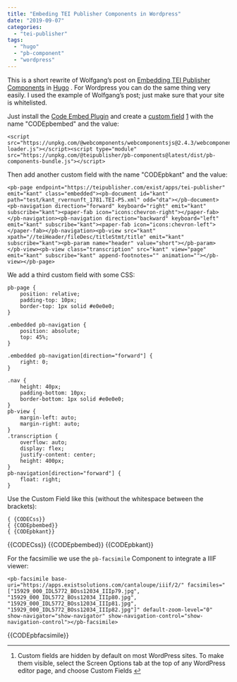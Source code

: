 ```yaml
---
title: "Embeding TEI Publisher Components in Wordpress"
date: "2019-09-07"
categories: 
  - "tei-publisher"
tags: 
  - "hugo"
  - "pb-component"
  - "wordpress"
---
```


This is a short rewrite of Wolfgang’s post on [Embedding TEI Publisher Components](https://teipublisher.onrender.com/post/embedding-publisher/) in [Hugo](https://gohugo.io/) . For Wordpress you can do the same thing very easily. I used the example of Wolfgang’s post; just make sure that your site is whitelisted.

Just install the [Code Embed Plugin](https://de.wordpress.org/plugins/simple-embed-code/) and create a [custom field](https://wordpress.org/support/article/custom-fields/) [1](#fn:1) with the name "CODEpbembed" and the value:

```
<script src="https://unpkg.com/@webcomponents/webcomponentsjs@2.4.3/webcomponents-loader.js"></script><script type="module" src="https://unpkg.com/@teipublisher/pb-components@latest/dist/pb-components-bundle.js"></script>
```

Then add another custom field with the name "CODEpbkant" and the value:

```
<pb-page endpoint="https://teipublisher.com/exist/apps/tei-publisher" emit="kant" class="embedded"><pb-document id="kant" path="test/kant_rvernunft_1781.TEI-P5.xml" odd="dta"></pb-document><pb-navigation direction="forward" keyboard="right" emit="kant" subscribe="kant"><paper-fab icon="icons:chevron-right"></paper-fab></pb-navigation><pb-navigation direction="backward" keyboard="left" emit="kant" subscribe="kant"><paper-fab icon="icons:chevron-left"></paper-fab></pb-navigation><pb-view src="kant" xpath="//teiHeader/fileDesc/titleStmt/title" emit="kant" subscribe="kant"><pb-param name="header" value="short"></pb-param></pb-view><pb-view class="transcription" src="kant" view="page" emit="kant" subscribe="kant" append-footnotes="" animation=""></pb-view></pb-page>
```

We add a third custom field with some CSS:

```
pb-page {
    position: relative;
    padding-top: 10px;
    border-top: 1px solid #e0e0e0;
}

.embedded pb-navigation {
    position: absolute;
    top: 45%;
}

.embedded pb-navigation[direction="forward"] {
    right: 0;
}

.nav {
    height: 40px;
    padding-bottom: 10px;
    border-bottom: 1px solid #e0e0e0;
}
pb-view {
    margin-left: auto;
    margin-right: auto;
}
.transcription {
    overflow: auto;
    display: flex;
    justify-content: center;
    height: 400px;
}
pb-navigation[direction="forward"] {
    float: right;
}
```

Use the Custom Field like this (without the whitespace between the brackets):

```
{ {CODECss}}
{ {CODEpbembed}}
{ {CODEpbkant}}
```

{{CODECss}} {{CODEpbembed}} {{CODEpbkant}}

For the facsimilie we use the `pb-facsimile` Component to integrate a IIIF viewer:

```
<pb-facsimile base-uri="https://apps.existsolutions.com/cantaloupe/iiif/2/" facsimiles="["15929_000_IDL5772_BOss12034_IIIp79.jpg", "15929_000_IDL5772_BOss12034_IIIp80.jpg", "15929_000_IDL5772_BOss12034_IIIp81.jpg", "15929_000_IDL5772_BOss12034_IIIp82.jpg"]" default-zoom-level="0" show-navigator="show-navigator" show-navigation-control="show-navigation-control"></pb-facsimile>
```

{{CODEpbfacsimile}}

* * *

1. Custom fields are hidden by default on most WordPress sites. To make them visible, select the Screen Options tab at the top of any WordPress editor page, and choose Custom Fields [↩](#fnref1:1)
